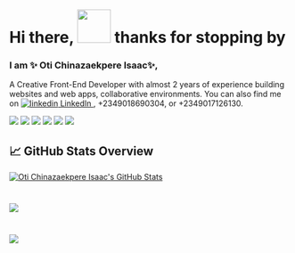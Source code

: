 
# Hi there, <img src="https://raw.githubusercontent.com/MartinHeinz/MartinHeinz/master/wave.gif" width="60px"> thanks for stopping by

### I am ✨ Oti Chinazaekpere Isaac✨,

A Creative Front-End Developer with almost 2 years of experience building websites and web apps, collaborative environments. You can also find me on 
<a href="https://linkedin.com/in/chinaza oti/" rel="nofollow noreferrer">
  <img src="https://i.stack.imgur.com/gVE0j.png" alt="linkedin"> LinkedIn
</a>, +2349018690304, or +2349017126130.

![](https://img.shields.io/badge/code-HTML-informational?style=flat&logo=html5&logoColor=white&color=2bbc8a)
![](https://img.shields.io/badge/tools-CSS-informational?style=flat&logo=css3&logoColor=white&color=2bbc8a)
![](https://img.shields.io/badge/Tools-SASS/SCSS-informational?style=flat&logo=sass&logoColor=white&color=2bbc8a)
![](https://img.shields.io/badge/Code-JavaScript-informational?style=flat&logo=javascript&logoColor=white&color=2bbc8a)
![](https://img.shields.io/badge/Code-React-informational?style=flat&logo=react&logoColor=white&color=2bbc8a)
![](https://img.shields.io/badge/Tools-Bootstrap-informational?style=flat&logo=bootstrap&logoColor=white&color=2bbc8a)

## &#x1f4c8; GitHub Stats Overview
<a href="https://github.com/otiisaac199">
  <img align="center" src="https://github-readme-stats.vercel.app/api?username=otiisaac199&count_private=true&show_icons=true&theme=dracula" alt="Oti Chinazaekpere Isaac's GitHub Stats" />
</a>

#
<a href="https://github.com/otiisaac199">
  <img align="center" src="https://github-readme-stats.vercel.app/api/top-langs/?username=otiisaac199&layout=compact&show_icons=true&theme=tokyonight&langs_count=8" />
</a>


#
<a href="https://github.com/otiisaac199">
  <img align="center" src="http://github-readme-streak-stats.herokuapp.com?user=otiisaac199&theme=radical&date_format=M%20j%5B%2C%20Y%5D" /> 
</a> 


<!-- Resources -->
<!-- Icons: https://simpleicons.org/ -->
<!-- GitHub Stats: https://github.com/anuraghazra/github-readme-stats -->
<!-- Emojis: https://emojipedia.org/emoji/ -->
<!-- HTML Emojis: https://www.fileformat.info/index.htm -->
<!-- Shields: https://shields.io/ -->
